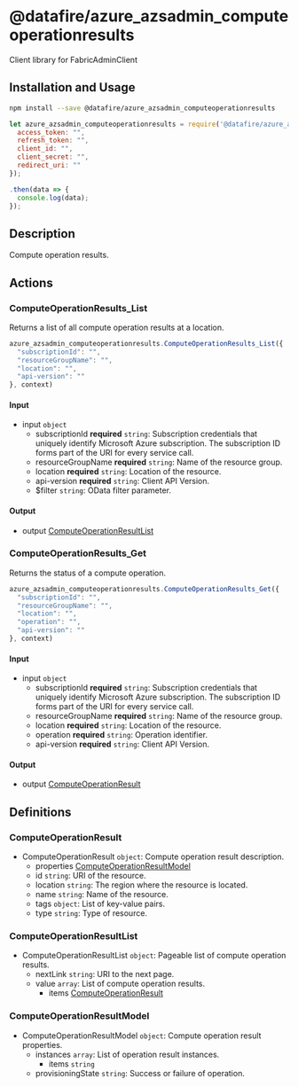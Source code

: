 # @datafire/azure_azsadmin_computeoperationresults

Client library for FabricAdminClient

## Installation and Usage
```bash
npm install --save @datafire/azure_azsadmin_computeoperationresults
```
```js
let azure_azsadmin_computeoperationresults = require('@datafire/azure_azsadmin_computeoperationresults').create({
  access_token: "",
  refresh_token: "",
  client_id: "",
  client_secret: "",
  redirect_uri: ""
});

.then(data => {
  console.log(data);
});
```

## Description

Compute operation results.

## Actions

### ComputeOperationResults_List
Returns a list of all compute operation results at a location.


```js
azure_azsadmin_computeoperationresults.ComputeOperationResults_List({
  "subscriptionId": "",
  "resourceGroupName": "",
  "location": "",
  "api-version": ""
}, context)
```

#### Input
* input `object`
  * subscriptionId **required** `string`: Subscription credentials that uniquely identify Microsoft Azure subscription. The subscription ID forms part of the URI for every service call.
  * resourceGroupName **required** `string`: Name of the resource group.
  * location **required** `string`: Location of the resource.
  * api-version **required** `string`: Client API Version.
  * $filter `string`: OData filter parameter.

#### Output
* output [ComputeOperationResultList](#computeoperationresultlist)

### ComputeOperationResults_Get
Returns the status of a compute operation.


```js
azure_azsadmin_computeoperationresults.ComputeOperationResults_Get({
  "subscriptionId": "",
  "resourceGroupName": "",
  "location": "",
  "operation": "",
  "api-version": ""
}, context)
```

#### Input
* input `object`
  * subscriptionId **required** `string`: Subscription credentials that uniquely identify Microsoft Azure subscription. The subscription ID forms part of the URI for every service call.
  * resourceGroupName **required** `string`: Name of the resource group.
  * location **required** `string`: Location of the resource.
  * operation **required** `string`: Operation identifier.
  * api-version **required** `string`: Client API Version.

#### Output
* output [ComputeOperationResult](#computeoperationresult)



## Definitions

### ComputeOperationResult
* ComputeOperationResult `object`: Compute operation result description.
  * properties [ComputeOperationResultModel](#computeoperationresultmodel)
  * id `string`: URI of the resource.
  * location `string`: The region where the resource is located.
  * name `string`: Name of the resource.
  * tags `object`: List of key-value pairs.
  * type `string`: Type of resource.

### ComputeOperationResultList
* ComputeOperationResultList `object`: Pageable list of compute operation results.
  * nextLink `string`: URI to the next page.
  * value `array`: List of compute operation results.
    * items [ComputeOperationResult](#computeoperationresult)

### ComputeOperationResultModel
* ComputeOperationResultModel `object`: Compute operation result properties.
  * instances `array`: List of operation result instances.
    * items `string`
  * provisioningState `string`: Success or failure of operation.


